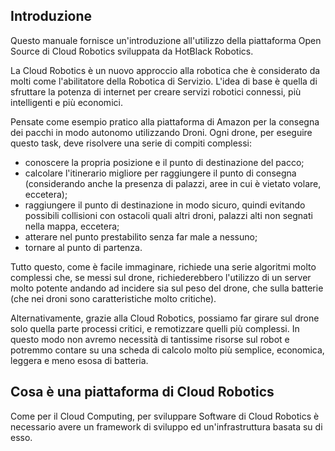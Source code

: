 ## Introduzione

Questo manuale fornisce un'introduzione all'utilizzo della piattaforma
Open Source di Cloud Robotics sviluppata da HotBlack Robotics.

La Cloud Robotics è un nuovo approccio alla robotica che è considerato da molti
come l'abilitatore della Robotica di Servizio. L'idea di base è quella di sfruttare
la potenza di internet per creare servizi robotici connessi, più intelligenti e più economici.

Pensate come esempio pratico alla piattaforma di Amazon per la consegna dei pacchi in modo autonomo utilizzando Droni. Ogni drone, per eseguire questo task, deve risolvere una serie di compiti complessi:

 -  conoscere la propria posizione e il punto di destinazione del pacco;
 - calcolare l'itinerario migliore per raggiungere il punto di consegna (considerando anche la presenza di palazzi, aree in cui è vietato volare, eccetera);
 - raggiungere il punto di destinazione in modo sicuro, quindi evitando possibili collisioni con ostacoli quali altri droni, palazzi alti non segnati nella mappa, eccetera;
 - atterare nel punto prestabilito senza far male a nessuno;
 - tornare al punto di partenza.

Tutto questo, come è facile immaginare, richiede una serie algoritmi molto complessi che, se messi sul drone, richiederebbero l'utilizzo di un server molto potente andando ad incidere sia sul peso del drone, che sulla batterie (che nei droni sono caratteristiche molto critiche).

Alternativamente, grazie alla Cloud Robotics, possiamo far girare sul drone solo quella parte processi critici, e remotizzare quelli più complessi. In questo modo
non avremo necessità di tantissime risorse sul robot e potremmo contare su una scheda di calcolo molto più semplice, economica, leggera e meno esosa di batteria.

## Cosa è una piattaforma di Cloud Robotics
Come per il Cloud Computing, per sviluppare Software di Cloud Robotics è necessario avere un framework di sviluppo ed un'infrastruttura basata su di esso.

